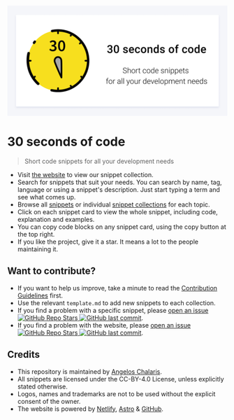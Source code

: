 [![Logo ![GitHub Repo Stars](https://img.shields.io/github/stars/30-seconds/30-seconds-of-code) ![GitHub last commit](https://img.shields.io/github/last-commit/30-seconds/30-seconds-of-code)](https://github.com/30-seconds/30-seconds-of-code/raw/master/logo.png)](https://30secondsofcode.org/js/p/1)

# 30 seconds of code

> Short code snippets for all your development needs

* Visit [the website](https://30secondsofcode.org) to view our snippet collection.
* Search for snippets that suit your needs. You can search by name, tag, language or using a snippet's description. Just start typing a term and see what comes up.
* Browse all [snippets](https://30secondsofcode.org/snippets/p/1) or individual [snippet collections](https://30secondsofcode.org/collections/p/1) for each topic.
* Click on each snippet card to view the whole snippet, including code, explanation and examples.
* You can copy code blocks on any snippet card, using the copy button at the top right.
* If you like the project, give it a star. It means a lot to the people maintaining it.

## Want to contribute?

* If you want to help us improve, take a minute to read the [Contribution Guidelines](/CONTRIBUTING.md) first.
* Use the relevant `template.md` to add new snippets to each collection.
* If you find a problem with a specific snippet, please [open an issue ![GitHub Repo Stars](https://img.shields.io/github/stars/30-seconds/30-seconds-of-code) ![GitHub last commit](https://img.shields.io/github/last-commit/30-seconds/30-seconds-of-code)](https://github.com/30-seconds/30-seconds-of-code/issues/new).
* If you find a problem with the website, please [open an issue ![GitHub Repo Stars](https://img.shields.io/github/stars/30-seconds/30-seconds-of-code) ![GitHub last commit](https://img.shields.io/github/last-commit/30-seconds/30-seconds-of-code)](https://github.com/30-seconds/30-seconds-of-code/issues/new).

## Credits

* This repository is maintained by [Angelos Chalaris]([https://github.com/30-seconds](https://github.com/Chalarangelo)).
* All snippets are licensed under the CC-BY-4.0 License, unless explicitly stated otherwise.
* Logos, names and trademarks are not to be used without the explicit consent of the owner.
* The website is powered by [Netlify](https://www.netlify.com/), [Astro](https://astro.build/) & [GitHub](https://github.com/).
